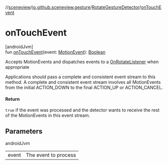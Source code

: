 //[sceneview](../../../index.md)/[io.github.sceneview.gesture](../index.md)/[RotateGestureDetector](index.md)/[onTouchEvent](on-touch-event.md)

# onTouchEvent

[androidJvm]\
fun [onTouchEvent](on-touch-event.md)(event: [MotionEvent](https://developer.android.com/reference/kotlin/android/view/MotionEvent.html)): [Boolean](https://kotlinlang.org/api/latest/jvm/stdlib/kotlin/-boolean/index.html)

Accepts MotionEvents and dispatches events to a [OnRotateListener](-on-rotate-listener/index.md) when appropriate

Applications should pass a complete and consistent event stream to this method. A complete and consistent event stream involves all MotionEvents from the initial ACTION_DOWN to the final ACTION_UP or ACTION_CANCEL.

#### Return

`true` if the event was processed and the detector wants to receive the rest of the MotionEvents in this event stream.

## Parameters

androidJvm

| | |
|---|---|
| event | The event to process |
